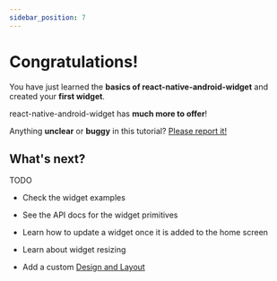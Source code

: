 ```yaml
---
sidebar_position: 7
---
```


# Congratulations!

You have just learned the **basics of react-native-android-widget** and created your **first widget**.

react-native-android-widget has **much more to offer**!

Anything **unclear** or **buggy** in this tutorial? [Please report it!](https://github.com/sAleksovski/react-native-android-widget/issues)

## What's next?

TODO

- Check the widget examples
- See the API docs for the widget primitives
- Learn how to update a widget once it is added to the home screen
- Learn about widget resizing

- Add a custom [Design and Layout](https://docusaurus.io/docs/styling-layout)
